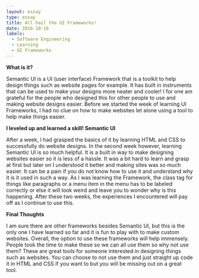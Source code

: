 ```yaml
---
layout: essay
type: essay
title: All hail the UI Frameworks!
date: 2016-10-16
labels:
  - Software Engineering
  - Learning
  - UI Frameworks
---
```


**What is it?**

Semantic UI is a UI (user interface) Framework that is a toolkit to help design things such as website pages for example. 
It has built in instruments that can be used to make your designs more neater and cooler! I for one am grateful for the people
who designed this for other people to use and making website designs easier. Before we started the week of learning UI Frameworks, 
I had no clue on how to make websites let alone using a tool to help make things easier. 

**I leveled up and learned a skill! Semantic UI**

After a week, I had grasped the basics of it by learning HTML and CSS to successfully do website designs. In the second week however, 
learning Semantic UI is so much helpful. It is a built in way to make designing websites easier so it is less of a hassle. It was a 
bit hard to learn and grasp at first but later on I understood it better and making sites was so much easier. It can be a pain if you
do not know how to use it and understand why it is it used in such a way. As I was learning the Framework, the class tag for 
things like paragraphs or a menu item in the menu has to be labeled correctly or else it will look weird and leave you to wonder why 
is this happening. After these two weeks, the experiences I encountered will pay off as I continue to use this.


**Final Thoughts**

I am sure there are other frameworks besides Semantic UI, but this is the only one I have learned so far and it is fun to play with
to make custom websites. Overall, the option to use these frameworks will help immensely. People took the time to make these so we can
all use them so why not use them? These are great tools for someone interested in designing things such as websites. You can choose to not
use them and just straight up code it in HTML and CSS if you want to but you will be missing out on a great tool.